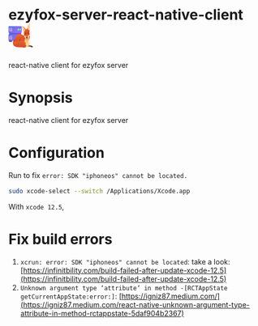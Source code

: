 # ezyfox-server-react-native-client <img src="https://github.com/youngmonkeys/ezyfox-server/blob/master/logo.png" width="48" height="48" />
react-native client for ezyfox server

# Synopsis

react-native client for ezyfox server

# Configuration

Run to fix `error: SDK "iphoneos" cannot be located.`

```bash
sudo xcode-select --switch /Applications/Xcode.app
```

With `xcode 12.5`, 

# Fix build errors

1. `xcrun: error: SDK "iphoneos" cannot be located`: take a look: [https://infinitbility.com/build-failed-after-update-xcode-12.5](https://infinitbility.com/build-failed-after-update-xcode-12.5)
2. `Unknown argument type ‘attribute’ in method -[RCTAppState getCurrentAppState:error:]`: [https://igniz87.medium.com/](https://igniz87.medium.com/react-native-unknown-argument-type-attribute-in-method-rctappstate-5daf904b2367)
